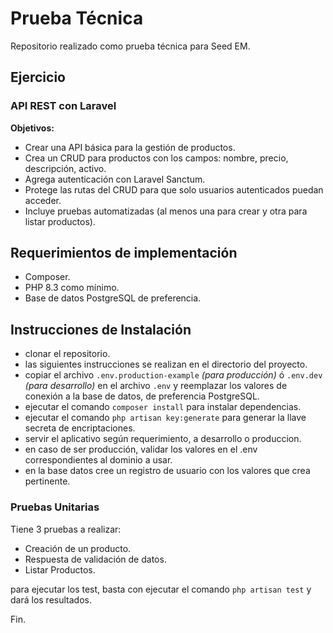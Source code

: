 
# Prueba Técnica

Repositorio realizado como prueba técnica para Seed EM.

## Ejercicio

### API REST con Laravel
**Objetivos:** 

- Crear una API básica para la gestión de productos.
- Crea un CRUD para productos con los campos: nombre, precio, descripción,
activo.
- Agrega autenticación con Laravel Sanctum.
- Protege las rutas del CRUD para que solo usuarios autenticados puedan acceder.
- Incluye pruebas automatizadas (al menos una para crear y otra para listar
productos).

## Requerimientos de implementación

- Composer.
- PHP 8.3 como mínimo.
- Base de datos PostgreSQL de preferencia.

## Instrucciones de Instalación

- clonar el repositorio.
- las siguientes instrucciones se realizan en el directorio del proyecto.
- copiar el archivo `.env.production-example` *(para producción)* ó `.env.dev` *(para desarrollo)*
en el archivo `.env` y reemplazar los valores de conexión a la base de datos, de preferencia PostgreSQL.
- ejecutar el comando `composer install` para instalar dependencias.
- ejecutar el comando `php artisan key:generate` para generar la llave secreta de encriptaciones.
- servir el aplicativo según requerimiento, a desarrollo o produccion.
- en caso de ser producción, validar los valores en el .env correspondientes al dominio a usar.
- en la base datos cree un registro de usuario con los valores que crea pertinente.

### Pruebas Unitarias

Tiene 3 pruebas a realizar:

- Creación de un producto.
- Respuesta de validación de datos.
- Listar Productos.

para ejecutar los test, basta con ejecutar el comando `php artisan test` y dará los resultados.
  
Fin.
